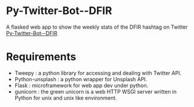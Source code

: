# Py-Twitter-Bot--DFIR
A flasked web app to show the weekly stats of the DFIR hashtag on Twitter [Py-Twitter-Bot--DFIR](http://py-twitter-bot--dfir.herokuapp.com/)

# Requirements 
 - Tweepy : a python library for accessing and dealing with Twitter API.
 - Python-unsplash : a python wrapper for Unsplash API.
 - Flask : microframework for web app dev under python. 
 - gunicorn : the green unicorn is a web HTTP WSGI server written in Python for unix and unix like environment.
 
 
